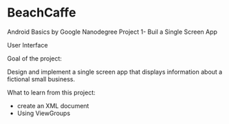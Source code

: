 # BeachCaffe
Android Basics by Google Nanodegree Project 1- Buil a Single Screen App

User Interface

Goal of the project:

Design and implement a single screen app that displays information about a fictional
small business.

What to learn from this project:

* create an XML document
* Using ViewGroups
